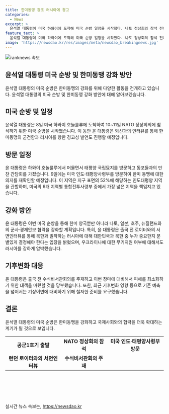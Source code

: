 ```yaml
---
title: 한미동맹 강조 러시아에 경고
categories:
  - News
excerpt: >
  윤석열 대통령이 미국 하와이에 도착해 미국 순방 일정을 시작했다. 나토 정상회의 참석 전에 외신과의 인터뷰에서 한미동맹 강조와 러시아에 경고성 발언을 했고, 미국 인도·태평양사령부 방문으로 한·미 동맹 강화를 계획 중이다. 윤 대통령은 로이터와의 인터뷰에서 북한과 밀착하는 러시아에 대한 강력한 입장을 보였으며, 미국 대선과 기후변화에 대한 우려도 표명했다. 호우 피해 대비를 당부하고 기상이변에 대비하라고 당부했다.
feature_text: >
  윤석열 대통령이 미국 하와이에 도착해 미국 순방 일정을 시작했다. 나토 정상회의 참석 전에 외신과의 인터뷰에서 한미동맹 강조와 러시아에 경고성 발언을 했고, 미국 인도·태평양사령부 방문으로 한·미 동맹 강화를 계획 중이다. 윤 대통령은 로이터와의 인터뷰에서 북한과 밀착하는 러시아에 대한 강력한 입장을 보였으며, 미국 대선과 기후변화에 대한 우려도 표명했다. 호우 피해 대비를 당부하고 기상이변에 대비하라고 당부했다.
image: 'https://newsdao.kr/res/images/meta/newsdao_breakingnews.jpg'
---
```


<p><img src="https://newsdao.kr/res/images/meta/newsdao_breakingnews.jpg" alt="ranknews 속보" /></p>

<h2 data-ke-size="size26">윤석열 대통령 미국 순방 및 한미동맹 강화 방안</h2>

<p data-ke-size="size16">윤석열 대통령의 미국 순방은 한미동맹의 강화를 위해 다양한 활동을 전개하고 있습니다. 윤석열 대통령의 미국 순방 및 한미동맹 강화 방안에 대해 알아보겠습니다.</p>

<h2 data-ke-size="size24">미국 순방 및 일정</h2>

<p data-ke-size="size16">윤석열 대통령은 8일 미국 하와이 호놀룰루에 도착하여 10~11일 NATO 정상회의에 참석하기 위한 미국 순방을 시작했습니다. 이 동안 윤 대통령은 외신과의 인터뷰를 통해 한미동맹의 굳건함과 러시아를 향한 경고성 발언도 진행할 예정입니다.</p>

<h2 data-ke-size="size24">방문 일정</h2>

<p data-ke-size="size16">윤 대통령은 하와이 호놀룰루에서 머물면서 태평양 국립묘지를 방문하고 동포들과의 만찬 간담회를 가졌습니다. 9일에는 미국 인도·태평양사령부를 방문하여 한미 동맹에 대한 의지를 재확인할 예정입니다. 이 지역은 지구 표면의 52%에 해당하는 인도태평양 지역을 관할하며, 미국의 6개 지역별 통합전투사령부 중에서 가장 넓은 지역을 책임지고 있습니다.</p>

<h2 data-ke-size="size24">강화 방안</h2>

<p data-ke-size="size16">윤 대통령은 이번 미국 순방을 통해 한미 양국뿐만 아니라 나토, 일본, 호주, 뉴질랜드와의 군사·경제안보 협력을 강화할 계획입니다. 특히, 윤 대통령은 출국 전 로이터와의 서면인터뷰를 통해 북한과 밀착하는 러시아에 대해 대한민국과 북한 중 누가 중요한지 분별있게 결정해야 한다는 입장을 밝혔으며, 우크라이나에 대한 무기지원 여부에 대해서도 러시아를 강하게 압박했습니다.</p>

<h2 data-ke-size="size24">기후변화 대응</h2>

<p data-ke-size="size16">윤 대통령은 출국 전 수석비서관회의를 주재하고 이번 장마에 대비해서 피해를 최소화하기 위한 대책을 마련할 것을 당부했습니다. 또한, 최근 기후변화 영향 등으로 기존 예측을 넘어서는 기상이변에 대비하기 위해 철저한 준비를 요구했습니다.</p>

<h2 data-ke-size="size24">결론</h2>

<p data-ke-size="size16">윤석열 대통령의 미국 순방은 한미동맹을 강화하고 국제사회와의 협력을 더욱 확대하는 계기가 될 것으로 보입니다.</p>

<table>
    <tbody>
        <tr>
            <td style="text-align: center; height: 17px;"><b>공군1호기 출발</b></td>
            <td style="text-align: center; height: 17px;"><b>NATO 정상회의 참석</b></td>
            <td style="text-align: center; height: 17px;"><b>미국 인도·태평양사령부 방문</b></td>
        </tr>
        <tr>
            <td style="text-align: center; height: 17px;"><b>런던 로이터와의 서면인터뷰</b></td>
            <td style="text-align: center; height: 17px;"><b>수석비서관회의 주재</b></td>
        </tr>
    </tbody>
</table>

<h2 data-ke-size="size24">&nbsp;</h2>

<p data-ke-size="size16">&nbsp;</p>
실시간 뉴스 속보는, <a href="https://newsdao.kr" rel="dofollow">https://newsdao.kr</a>


